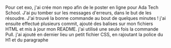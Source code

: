 Pour cet exo, j'ai crée mon repo afin de le poster en ligne pour Ada Tech School. J'ai pu tomber sur les messages d'erreurs, dans le but de les résoudre. J'ai trouvé la bonne commande au bout de quelques minutes ! 
j'ai ensuite effectué plusieurs commit, ajouté des balises sur mon fichiers HTML et mis à jour mon README.
j'ai utilisé une seule fois la commande Pull. 
j'ai ajouté en dernier lieu un petit fichier CSS, en rajoutant la police du H1 et du paragraphe